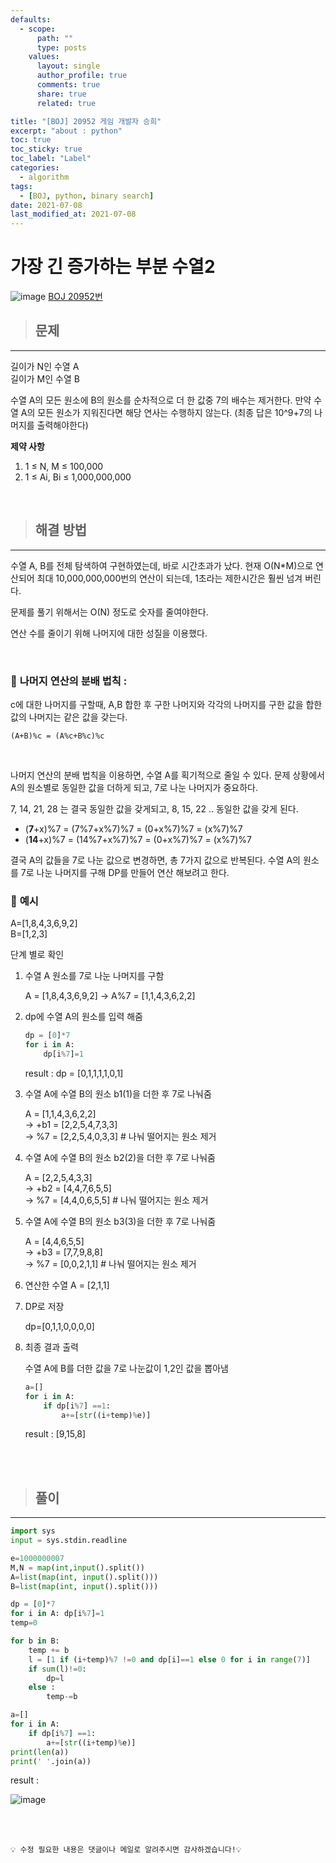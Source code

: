 ```yaml
---
defaults:
  - scope:
      path: ""
      type: posts
    values:
      layout: single
      author_profile: true
      comments: true
      share: true
      related: true

title: "[BOJ] 20952 게임 개발자 승희"
excerpt: "about : python"
toc: true
toc_sticky: true
toc_label: "Label"
categories:
  - algorithm
tags:
  - [BOJ, python, binary search]
date: 2021-07-08
last_modified_at: 2021-07-08
---
```

# 가장 긴 증가하는 부분 수열2

![image](https://user-images.githubusercontent.com/77658029/124887923-98a54a80-e010-11eb-9734-b1f06e377158.png)
[BOJ 20952번](https://www.acmicpc.net/problem/20952)

> ## 문제
---

길이가 N인 수열 A  
길이가 M인 수열 B

수열 A의 모든 원소에 B의 원소를 순차적으로 더 한 값중 7의 배수는 제거한다. 만약 수열 A의 모든 원소가 지워진다면 해당 연사는 수행하지 않는다.
(최종 답은 10^9+7의 나머지를 출력해야한다)


**제약 사항**

1. 1 ≤ N, M ≤ 100,000
2. 1 ≤ Ai, Bi ≤ 1,000,000,000

<br>


> ## 해결 방법   
---

수열 A, B를 전체 탐색하여 구현하였는데, 바로 시간초과가 났다. 현재 O(N*M)으로 연산되어 최대 10,000,000,000번의 연산이 되는데, 1초라는 제한시간은 훨씬 넘겨 버린다. 

문제를 풀기 위해서는 O(N) 정도로 숫자를 줄여야한다. 

연산 수를 줄이기 위해 나머지에 대한 성질을 이용했다. 

<br>

### 💨 **나머지 연산의 분배 법칙** : 

c에 대한 나머지를 구할때, A,B 합한 후 구한 나머지와 
각각의 나머지를 구한 값을 합한 값의 나머지는 같은 값을 갖는다.  

`(A+B)%c = (A%c+B%c)%c`

<br>

나머지 연산의 분배 법칙을 이용하면, 수열 A를 획기적으로 줄일 수 있다. 문제 상황에서 A의 원소별로 동일한 값을 더하게 되고, 7로 나눈 나머지가 중요하다. 

7, 14, 21, 28 는 결국 동일한 값을 갖게되고, 8, 15, 22 .. 동일한 값을 갖게 된다. 

- (**7**+x)%7  = (7%7+x%7)%7  = (0+x%7)%7 = (x%7)%7
- (**14**+x)%7 = (14%7+x%7)%7 = (0+x%7)%7 = (x%7)%7

결국 A의 값들을 7로 나눈 값으로 변경하면, 총 7가지 값으로 반복된다. 수열 A의 원소를 7로 나눈 나머지를 구해 DP를 만들어 연산 해보려고 한다.

### 🔔 **예시**

A=[1,8,4,3,6,9,2]  
B=[1,2,3]

단계 별로 확인

1. 수열 A 원소를 7로 나눈 나머지를 구함

    A = [1,8,4,3,6,9,2] → A%7 = [1,1,4,3,6,2,2]

2. dp에 수열 A의 원소를 입력 해줌

    ```python
    dp = [0]*7
    for i in A: 
        dp[i%7]=1
    ```
    result : dp = [0,1,1,1,1,0,1]

3. 수열 A에 수열 B의 원소 b1(1)을 더한 후 7로 나눠줌

      A   = [1,1,4,3,6,2,2]  
    → +b1 = [2,2,5,4,7,3,3]   
    → %7  = [2,2,5,4,0,3,3] # 나눠 떨어지는 원소 제거

4. 수열 A에 수열 B의 원소 b2(2)을 더한 후 7로 나눠줌

      A   = [2,2,5,4,3,3]   
    → +b2 = [4,4,7,6,5,5]   
    → %7  = [4,4,0,6,5,5] # 나눠 떨어지는 원소 제거

5. 수열 A에 수열 B의 원소 b3(3)을 더한 후 7로 나눠줌

      A   = [4,4,6,5,5]   
    → +b3 = [7,7,9,8,8]   
    → %7  = [0,0,2,1,1] # 나눠 떨어지는 원소 제거

6. 연산한 수열 A = [2,1,1]

7. DP로 저장 

    dp=[0,1,1,0,0,0,0]

8. 최종 결과 출력

    수열 A에 B를 더한 값을 7로 나눈값이 1,2인 값을 뽑아냄

    ```python 
    a=[]
    for i in A:
        if dp[i%7] ==1:
            a+=[str((i+temp)%e)]
    ```
    result : [9,15,8]
<br>


<br>

> ## 풀이
---
```python
import sys
input = sys.stdin.readline

e=1000000007
M,N = map(int,input().split())
A=list(map(int, input().split()))
B=list(map(int, input().split()))

dp = [0]*7
for i in A: dp[i%7]=1
temp=0

for b in B:
    temp += b
    l = [1 if (i+temp)%7 !=0 and dp[i]==1 else 0 for i in range(7)]
    if sum(l)!=0:
        dp=l
    else :
        temp-=b

a=[]
for i in A:
    if dp[i%7] ==1:
        a+=[str((i+temp)%e)]
print(len(a))
print(' '.join(a))
```
result : 

![image](https://user-images.githubusercontent.com/77658029/124957354-f313ca80-e053-11eb-9b6d-2ff8181cfe22.png)

<br><br>

```
💡 수정 필요한 내용은 댓글이나 메일로 알려주시면 감사하겠습니다!💡 
```
